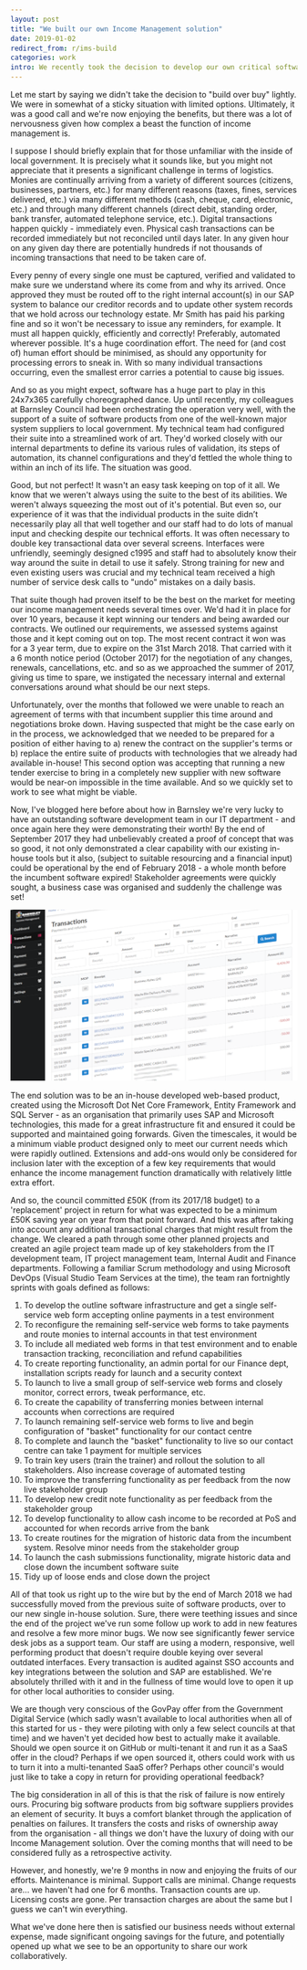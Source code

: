 ```yaml
---
layout: post
title: "We built our own Income Management solution"
date: 2019-01-02
redirect_from: r/ims-build
categories: work
intro: We recently took the decision to develop our own critical software solution, over renewing an incumbent contract. This is how it happened and what we learned.
---
```

Let me start by saying we didn't take the decision to "build over buy" lightly. We were in somewhat of a sticky situation with limited options. Ultimately, it was a good call and we're now enjoying the benefits, but there was a lot of nervousness given how complex a beast the function of income management is.

I suppose I should briefly explain that for those unfamiliar with the inside of local government. It is precisely what it sounds like, but you might not appreciate that it presents a significant challenge in terms of logistics. Monies are continually arriving from a variety of different sources (citizens, businesses, partners, etc.) for many different reasons (taxes, fines, services delivered, etc.) via many different methods (cash, cheque, card, electronic, etc.) and through many different channels (direct debit, standing order, bank transfer, automated telephone service, etc.). Digital transactions happen quickly - immediately even. Physical cash transactions can be recorded immediately but not reconciled until days later. In any given hour on any given day there are potentially hundreds if not thousands of incoming transactions that need to be taken care of.

Every penny of every single one must be captured, verified and validated to make sure we understand where its come from and why its arrived. Once approved they must be routed off to the right internal account(s) in our SAP system to balance our creditor records and to update other system records that we hold across our technology estate. Mr Smith has paid his parking fine and so it won't be necessary to issue any reminders, for example. It must all happen quickly, efficiently and correctly! Preferably, automated wherever possible. It's a huge coordination effort. The need for (and cost of) human effort should be minimised, as should any opportunity for processing errors to sneak in. With so many individual transactions occurring, even the smallest error carries a potential to cause big issues.

And so as you might expect, software has a huge part to play in this 24x7x365 carefully choreographed dance. Up until recently, my colleagues at Barnsley Council had been orchestrating the operation very well, with the support of a suite of software products from one of the well-known major system suppliers to local government. My technical team had configured their suite into a streamlined work of art. They'd worked closely with our internal departments to define its various rules of validation, its steps of automation, its channel configurations and they'd fettled the whole thing to within an inch of its life. The situation was good.

Good, but not perfect! It wasn't an easy task keeping on top of it all. We know that we weren't always using the suite to the best of its abilities. We weren't always squeezing the most out of it's potential. But even so, our experience of it was that the individual products in the suite didn’t necessarily play all that well together and our staff had to do lots of manual input and checking despite our technical efforts. It was often necessary to double key transactional data over several screens. Interfaces were unfriendly, seemingly designed c1995 and staff had to absolutely know their way around the suite in detail to use it safely. Strong training for new and even existing users was crucial and my technical team received a high number of service desk calls to "undo" mistakes on a daily basis.

That suite though had proven itself to be the best on the market for meeting our income management needs several times over. We'd had it in place for over 10 years, because it kept winning our tenders and being awarded our contracts. We outlined our requirements, we assessed systems against those and it kept coming out on top. The most recent contract it won was for a 3 year term, due to expire on the 31st March 2018. That carried with it a 6 month notice period (October 2017) for the negotiation of any changes, renewals, cancellations, etc. and so as we approached the summer of 2017, giving us time to spare, we instigated the necessary internal and external conversations around what should be our next steps.

Unfortunately, over the months that followed we were unable to reach an agreement of terms with that incumbent supplier this time around and negotiations broke down. Having suspected that might be the case early on in the process, we acknowledged that we needed to be prepared for a position of either having to a) renew the contract on the supplier's terms or b) replace the entire suite of products with technologies that we already had available in-house! This second option was accepting that running a new tender exercise to bring in a completely new supplier with new software would be near-on impossible in the time available. And so we quickly set to work to see what might be viable.

Now, I've blogged here before about how in Barnsley we're very lucky to have an outstanding software development team in our IT department - and once again here they were demonstrating their worth! By the end of September 2017 they had unbelievably created a proof of concept that was so good, it not only demonstrated a clear capability with our existing in-house tools but it also, (subject to suitable resourcing and a financial input) could be operational by the end of February 2018 - a whole month before the incumbent software expired! Stakeholder agreements were quickly sought, a business case was organised and suddenly the challenge was set!

![Income Management System - Screenshot of the transactions screen](/images/income-management-transactions.png)

The end solution was to be an in-house developed web-based product, created using the Microsoft Dot Net Core Framework, Entity Framework and SQL Server - as an organisation that primarily uses SAP and Microsoft technologies, this made for a great infrastructure fit and ensured it could be supported and maintained going forwards. Given the timescales, it would be a minimum viable product designed only to meet our current needs which were rapidly outlined. Extensions and add-ons would only be considered for inclusion later with the exception of a few key requirements that would enhance the income management function dramatically with relatively little extra effort.

And so, the council committed £50K (from its 2017/18 budget) to a 'replacement' project in return for what was expected to be a minimum £50K saving year on year from that point forward. And this was after taking into account any additional transactional charges that might result from the change. We cleared a path through some other planned projects and created an agile project team made up of key stakeholders from the IT development team, IT project management team, Internal Audit and Finance departments. Following a familiar Scrum methodology and using Microsoft DevOps (Visual Studio Team Services at the time), the team ran fortnightly sprints with goals defined as follows:

1. To develop the outline software infrastructure and get a single self-service web form accepting online payments in a test environment
2. To reconfigure the remaining self-service web forms to take payments and route monies to internal accounts in that test environment
3. To include all mediated web forms in that test environment and to enable transaction tracking, reconciliation and refund capabilities
4. To create reporting functionality, an admin portal for our Finance dept, installation scripts ready for launch and a security context
5. To launch to live a small group of self-service web forms and closely monitor, correct errors, tweak performance, etc.
6. To create the capability of transferring monies between internal accounts when corrections are required
7. To launch remaining self-service web forms to live and begin configuration of "basket" functionality for our contact centre
8. To complete and launch the "basket" functionality to live so our contact centre can take 1 payment for multiple services
9. To train key users (train the trainer) and rollout the solution to all stakeholders. Also increase coverage of automated testing
10. To improve the transferring functionality as per feedback from the now live stakeholder group
11. To develop new credit note functionality as per feedback from the stakeholder group
12. To develop functionality to allow cash income to be recorded at PoS and accounted for when records arrive from the bank
13. To create routines for the migration of historic data from the incumbent system. Resolve minor needs from the stakeholder group
14. To launch the cash submissions functionality, migrate historic data and close down the incumbent software suite
15. Tidy up of loose ends and close down the project

All of that took us right up to the wire but by the end of March 2018 we had successfully moved from the previous suite of software products, over to our new single in-house solution. Sure, there were teething issues and since the end of the project we've run some follow up work to add in new features and resolve a few more minor bugs. We now see significantly fewer service desk jobs as a support team. Our staff are using a modern, responsive, well performing product that doesn't require double keying over several outdated interfaces. Every transaction is audited against SSO accounts and key integrations between the solution and SAP are established. We're absolutely thrilled with it and in the fullness of time would love to open it up for other local authorities to consider using.

We are though very conscious of the GovPay offer from the Government Digital Service (which sadly wasn't available to local authorities when all of this started for us - they were piloting with only a few select councils at that time) and we haven't yet decided how best to actually make it available. Should we open source it on GitHub or multi-tenant it and run it as a SaaS offer in the cloud? Perhaps if we open sourced it, others could work with us to turn it into a multi-tenanted SaaS offer? Perhaps other council's would just like to take a copy in return for providing operational feedback?

The big consideration in all of this is that the risk of failure is now entirely ours. Procuring big software products from big software suppliers provides an element of security. It buys a comfort blanket through the application of penalties on failures. It transfers the costs and risks of ownership away from the organisation - all things we don't have the luxury of doing with our Income Management solution. Over the coming months that will need to be considered fully as a retrospective activity.

However, and honestly, we're 9 months in now and enjoying the fruits of our efforts. Maintenance is minimal. Support calls are minimal. Change requests are... we haven't had one for 6 months. Transaction counts are up. Licensing costs are gone. Per transaction charges are about the same but I guess we can't win everything.

What we've done here then is satisfied our business needs without external expense, made significant ongoing savings for the future, and potentially opened up what we see to be an opportunity to share our work collaboratively.
